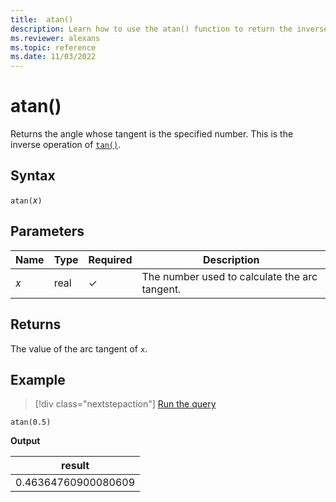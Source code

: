 ```yaml
---
title:  atan()
description: Learn how to use the atan() function to return the inverse operation of tan().
ms.reviewer: alexans
ms.topic: reference
ms.date: 11/03/2022
---
```

# atan()

Returns the angle whose tangent is the specified number. This is the inverse operation of [`tan()`](tanfunction.md).

## Syntax

`atan(`*x*`)`

## Parameters

| Name | Type | Required | Description |
|--|--|--|--|
| *x* | real | &check; | The number used to calculate the arc tangent.|

## Returns

The value of the arc tangent of `x`.

## Example

> [!div class="nextstepaction"]
> <a href="https://dataexplorer.azure.com/clusters/help/databases/Samples?query=H4sIAAAAAAAAAysoyswrUShKLS7NKbFNLEnM0zDQM9UEACNi3wIWAAAA" target="_blank">Run the query</a>

```kusto
atan(0.5)
```

**Output**

|result|
|---|
|0.46364760900080609|
